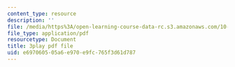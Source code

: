 ```yaml
---
content_type: resource
description: ''
file: /media/https%3A/open-learning-course-data-rc.s3.amazonaws.com/10-34-numerical-methods-applied-to-chemical-engineering-fall-2015/e697060505a6e970e9fc765f3d61d787_DsmkIG4-hrQ.pdf
file_type: application/pdf
resourcetype: Document
title: 3play pdf file
uid: e6970605-05a6-e970-e9fc-765f3d61d787
---
```

